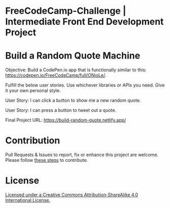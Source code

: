 # FreeCodeCamp-Challenge | Intermediate Front End Development Project

# Build a Random Quote Machine

Objective: Build a CodePen.io app that is functionally similar to this: https://codepen.io/FreeCodeCamp/full/ONjoLe/.

Fulfill the below user stories. Use whichever libraries or APIs you need. Give it your own personal style.

User Story: I can click a button to show me a new random quote.

User Story: I can press a button to tweet out a quote.

Final Project URL: https://build-random-quote.netlify.app/

# Contribution

Pull Requests & Issues to report, fix or enhance this project are welcome. Please follow [these steps](CONTRIBUTING.md) to contribute.

# License

[Licensed under a Creative Commons Attribution-ShareAlike 4.0 International License.](https://creativecommons.org/licenses/by-sa/4.0/)
